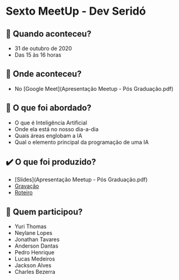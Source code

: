 # Sexto MeetUp - Dev Seridó

## :calendar: Quando aconteceu?

- 31 de outubro de 2020
- Das 15 às 16 horas

## :round_pushpin: Onde aconteceu?

- No [Google Meet](Apresentação Meetup - Pós Graduação.pdf)

## :speech_balloon: O que foi abordado?

- O que é Inteligência Artificial
- Onde ela está no nosso dia-a-dia
- Quais áreas englobam a IA
- Qual o elemento principal da programação de uma IA

## :heavy_check_mark: O que foi produzido?

- [Slides](Apresentação Meetup - Pós Graduação.pdf)
- [Gravação](https://drive.google.com/file/d/1xMdXemZ-vpPa9vpUA93qhhIabx_M9R9E/view?usp=sharing)
- [Roteiro](https://docs.google.com/document/d/1spE2qxyl8QLpdcXkNw0bTc3_xScjVPDYENvdyqfB0q8/edit?usp=sharing)

## :handshake: Quem participou?

- Yuri Thomas
- Neylane Lopes
- Jonathan Tavares
- Anderson Dantas
- Pedro Henrique
- Lucas Medeiros
- Jackson Alves
- Charles Bezerra
